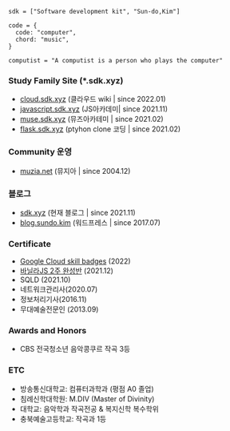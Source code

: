 ```
sdk = ["Software development kit", "Sun-do,Kim"]

code = {
  code: "computer", 
  chord: "music",
}

computist = "A computist is a person who plays the computer"

```
### Study Family Site (*.sdk.xyz)
* [cloud.sdk.xyz](https://cloud.sdk.xyz) (클라우드 wiki | since 2022.01)
* [javascript.sdk.xyz](https://javascript.ac) (JS아카데미| since 2021.11)
* [muse.sdk.xyz](https://muse.sdk.xyz) (뮤즈아카테미 | since 2021.02)
* [flask.sdk.xyz](https://flask.sdk.xyz) (ptyhon clone 코딩 | since 2021.02)
<!-- * [react.sdk.xyz](https://react.sdk.xyz) (리엑트를 다루는 기술 clone 코딩 | since 2021.02) -->


### Community 운영
* [muzia.net](https://muzia.net) (뮤지아 | since 2004.12)
<!--* [thundercloud.day](https://thundercloud.day) (썬더클라우드데이| since 2022.02) -->

### 블로그 
* [sdk.xyz](https://sdk.xyz) (현재 블로그 | since 2021.11)
* [blog.sundo.kim](https://blog.sundo.kim) (워드프레스 | since 2017.07)

### Certificate
* [Google Cloud skill badges](https://partner.cloudskillsboost.google/public_profiles/4935080b-b9fa-4ab6-a980-965cdcc09798) (2022)
* [바닐라JS 2주 완성반](https://nomadcoders.co/certs/d5954cd4-1b5a-443f-a0cd-3daa3a0784cb) (2021.12) 
* SQLD (2021.10)
* 네트워크관리사(2020.07)
* 정보처리기사(2016.11)
* 무대예술전문인 (2013.09)

### Awards and Honors
* CBS 전국청소년 음악콩쿠르 작곡 3등

### ETC
* 방송통신대학교: 컴퓨터과학과 (평점 A0 졸업)
* 침례신학대학원: M.DIV (Master of Divinity)
* 대학교: 음악학과 작곡전공 & 복지신학 복수학위
* 충북예술고등학교: 작곡과 1등 
